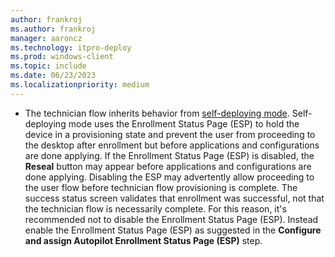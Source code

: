 ```yaml
---
author: frankroj
ms.author: frankroj
manager: aaroncz
ms.technology: itpro-deploy
ms.prod: windows-client
ms.topic: include
ms.date: 06/23/2023
ms.localizationpriority: medium
---
```


<!-- This file is shared by the following articles:

pre-provisioning/hybrid-azure-ad-join-autopilot-profile.md

Headings are driven by article context. -->

- The technician flow inherits behavior from [self-deploying mode](../self-deploying/self-deploying-workflow.md). Self-deploying mode uses the Enrollment Status Page (ESP) to hold the device in a provisioning state and prevent the user from proceeding to the desktop after enrollment but before applications and configurations are done applying. If the Enrollment Status Page (ESP) is disabled, the **Reseal** button may appear before applications and configurations are done applying. Disabling the ESP may advertently allow proceeding to the user flow before technician flow provisioning is complete. The success status screen validates that enrollment was successful, not that the technician flow is necessarily complete. For this reason, it's recommended not to disable the Enrollment Status Page (ESP). Instead enable the Enrollment Status Page (ESP) as suggested in the **Configure and assign Autopilot Enrollment Status Page (ESP)** step.
